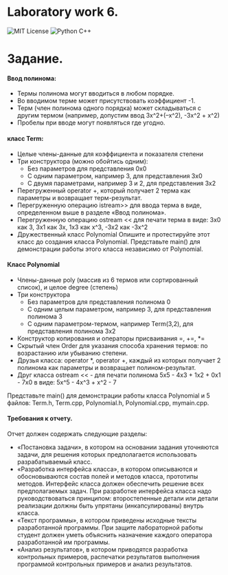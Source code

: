 # Laboratory work 6.
<img src="https://img.shields.io/github/license/mightyK1ngRichard/IU5?color=brightgreen" alt="MIT License"> <img src="https://img.shields.io/badge/language-C++-purple.svg" alt="Python C++">

# Задание.
#### Ввод полинома: <br>
-	Термы полинома могут вводиться в любом порядке. 
-	Во вводимом терме может присутствовать коэффициент -1. 
-	Терм (член полинома одного порядка) может складываться с другим  термом (например, допустим ввод 3x^2+(–x^2),  -3x^2 + x^2) 
-	Пробелы  при вводе могут появляться где угодно. 
#### класс Term: <br>
-	Целые члены-данные для коэффициента и показателя степени 
-	Три конструктора (можно обойтись одним):
    -	Без параметров для представления 0x0 
    -	С одним параметром, например 3, для представления 3x0 
    -	С двумя параметрами, например 3 и 2, для представления 3x2 
-	Перегруженный operator +, который получает 2 терма как параметры и возвращает терм-результат. 
-	Перегруженную операцию istream>>  для ввода терма в виде, определенном выше в разделе «Ввод полинома».
-	Перегруженную операцию ostream << для печати терма в виде:
    3x0 как 3, 3x1 как 3x, 1x3 как x^3, -3x2  как -3x^2 
-	Дружественный класс Polynomial 
    Опишите и протестируйте этот класс до создания класса Polynomial. Представьте  main() для демонстрации работы этого класса независимо от Polynomial. 

#### Класс Polynomial <br>
-	Члены-данные poly (массив из 6 термов или сортированный список), и целое degree (степень) 
-	Три конструктора 
    -	Без параметров для представления полинома 0 
    -	С одним целым параметром, например 3, для представления полинома 3 
    -	С одним параметром-термом, например Term(3,2), для представления  полинома 3x2
-	Конструктор копирования и операторы присваивания =, +=, *= 
-	Скрытый член Order для указания способа хранения термов: по возрастанию или убыванию степени. 
-	Друзья класса: operator *, operator +, каждый из которых получает 2 полинома как параметры и возвращает полином-результат. 
-	Друг класса ostream <<  - для печати полинома 5x5 - 4x3 + 1x2 + 0x1 - 7x0 
    в виде:  5x^5 - 4x^3 + x^2  - 7 

Представьте main() для демонстрации работы класса Polynomial и 5 файлов: Term.h, Term.cpp, Polynomial.h, Polynomial.cpp, mymain.cpp.<br>
#### Требования к отчету. 
Отчет должен содержать следующие разделы: <br>
-	«Постановка задачи», в котором на основании задания уточняются задачи, для решения которых предполагается использовать разрабатываемый класс.<br>
-	«Разработка интерфейса класса», в котором описываются и обосновываются состав полей и методов класса,  прототипы методов. Интерфейс класса должен обеспечить решение всех предполагаемых задач. При разработке интерфейса класса надо руководствоваться  принципом: второстепенные детали или детали реализации должны быть упрятаны (инкапсулированы) внутрь класса.<br>
-	 «Текст программы», в котором приведены исходные тексты разработанной программы. При защите лабораторной работы студент должен уметь объяснить назначение каждого оператора разработанной им программы.<br>
-	«Анализ результатов», в котором приводятся разработка контрольных примеров, распечатки результатов выполнения программой контрольных примеров и анализ результатов.

